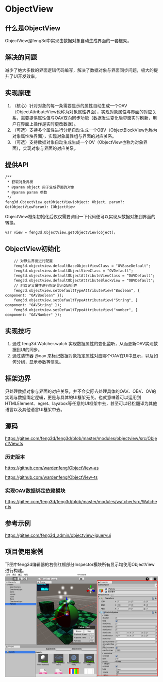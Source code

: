 # ObjectView

## 什么是ObjectView

ObjectView是feng3d中实现由数据对象自动生成界面的一套框架。

## 解决的问题

减少了绝大多数的界面逻辑代码编写，解决了数据对象与界面同步问题，极大的提升了UI开发效率。

## 实现原理

1. （核心）针对对象的每一条需要显示的属性自动生成一个OAV（ObjectAttributeView也称为对象属性界面），实现对象属性与界面的对应关系，需要提供属性值与OAV双向同步功能（数据发生变化后界面实时刷新，用户在界面上操作是实时更改数据）。
1. （可选）支持多个属性进行分组自动生成一个OBV（ObjectBlockView也称为对象属性块界面），实现对象属性组与界面的对应关系。
1. （可选）支持数据对象自动生成生成一个OV（ObjectView也称为对象界面），实现对象与界面的对应关系。

## 提供API

```
/**
 * 获取对象界面
 * @param object 用于生成界面的对象
 * @param param 参数
 */
feng3d.ObjectView.getObjectView(object: Object, param?: GetObjectViewParam): IObjectView
```

ObjectView框架初始化后仅仅需要调用一下代码便可以实现从数据对象到界面的转换。
```
var view = feng3d.ObjectView.getObjectView(object);
```

## ObjectView初始化

```
    // 对默认界面进行配置
    feng3d.objectview.defaultBaseObjectViewClass = "OVBaseDefault";
    feng3d.objectview.defaultObjectViewClass = "OVDefault";
    feng3d.objectview.defaultObjectAttributeViewClass = "OAVDefault";
    feng3d.objectview.defaultObjectAttributeBlockView = "OBVDefault";
    // 对自定义属性进行指定显示OAV组件
    feng3d.objectview.setDefaultTypeAttributeView("Boolean", { component: "OAVBoolean" });
    feng3d.objectview.setDefaultTypeAttributeView("String", { component: "OAVString" });
    feng3d.objectview.setDefaultTypeAttributeView("number", { component: "OAVNumber" });
```

## 实现技巧

1. 通过 feng3d.Watcher.watch 实现数据属性的变化监听，从而更新OAV实现数据到UI的同步。
1. 通过装饰器 @oav 来标记数据对象指定属性对应哪个OAV在UI中显示，以及如何分组，显示参数等信息。

## 框架边界

只处理数据对象与界面的对应关系，并不会实际去处理具体的OAV、OBV、OV的实现与数据绑定逻辑，更是与具体的UI框架无关。也就意味着可以运用到HTMLElement、egret、layabox等任意的UI框架中去，甚至可以轻松翻译为其他语言以及其他语言UI框架中去。

## 源码

https://gitee.com/feng3d/feng3d/blob/master/modules/objectview/src/ObjectView.ts

### 历史版本
https://github.com/wardenfeng/ObjectView-as

https://github.com/wardenfeng/ObjectView-ts

### 实现OAV数据绑定依赖模块

https://gitee.com/feng3d/feng3d/blob/master/modules/watcher/src/Watcher.ts

## 参考示例

https://gitee.com/feng3d_admin/objectview-jqueryui

## 项目使用案例
下图中feng3d编辑器的右侧红框部分Inspector模块所有显示均使用ObjectView进行构建。
![](objectview_usecase.png)

